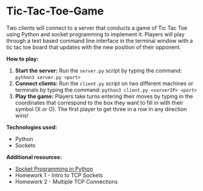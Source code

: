 # Tic-Tac-Toe-Game

Two clients will connect to a server that conducts a game of Tic Tac Toe using Python and socket programming to implement it. Players will play through a text based command line interface in the terminal window with a tic tac toe board that updates with the new position of their opponent.

**How to play:**
1. **Start the server:** Run the `server.py` script by typing the command: `python3 server.py <port>`
2. **Connect clients:** Run the `client.py` script on two different machines or terminals by typing the command: `python3 client.py <serverIP> <port>`
3. **Play the game:** Players take turns entering their moves by typing in the coordinates that correspond to the box they want to fill in with their symbol (X or O). The first player to get three in a row in any direction wins!

**Technologies used:**
* Python
* Sockets

**Additional resources:**
* [Socket Programming in Python](https://realpython.com/python-sockets/)
* Homework 1 - Intro to TCP Sockets
* Homework 2 - Multiple TCP Connections
